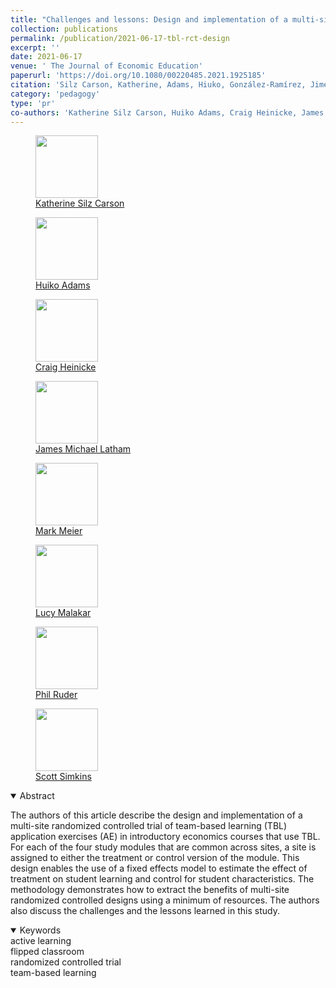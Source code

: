 ```yaml
---
title: "Challenges and lessons: Design and implementation of a multi-site evaluation of team-based learning"
collection: publications
permalink: /publication/2021-06-17-tbl-rct-design
excerpt: ''
date: 2021-06-17
venue: ' The Journal of Economic Education'
paperurl: 'https://doi.org/10.1080/00220485.2021.1925185'
citation: 'Silz Carson, Katherine, Adams, Hiuko, González-Ramírez, Jimena, Heinicke, Craig, Latham, James Michael, Maier, Mark, Malakar, C. Lucy, Ruder, Phil, Simkins, Scott  (2021). &quot;Challenges and lessons: Design and implementation of a multi-site evaluation of team-based learning &quot; <i>  The Journal of Economic Education </i>. 241-248.'
category: 'pedagogy'
type: 'pr'
co-authors: 'Katherine Silz Carson, Huiko Adams, Craig Heinicke, James Michael Latham, Mark Meier, C. Lucy Malakar, Phil Ruder, and Scott Simkins'
---
```


<body>
<div class="image-container">
        <figure>
            <img src="/images/co-authors/kate_silz_carson.png" width="100" height="auto">
            <figcaption><a href="https://www.linkedin.com/in/katherine-silz-carson-a48b9425/" target="_blank">Katherine Silz Carson</a></figcaption>
        </figure>
        <figure>
            <img src="/images/co-authors/huiku_adams.png" width="100" height="auto">
            <figcaption><a href="https://perimeter.gsu.edu/profile/hiuko-adams/" target="_blank">Huiko Adams</a></figcaption>
        </figure>   
        <figure>
            <img src="/images/co-authors/craig_heinicke.png" width="100" height="auto">
            <figcaption><a href="https://robins.richmond.edu/faculty/cheinick/" target="_blank">Craig Heinicke</a></figcaption>
        </figure>
        <figure>
            <img src="/images/co-authors/james_michael_latham.png" width="100" height="auto">
            <figcaption><a href="https://www.linkedin.com/in/james-michael-l-47258543" target="_blank">James Michael Latham</a></figcaption>
        </figure>
        <figure>
            <img src="/images/co-authors/mark_meier.png" width="100" height="auto">
            <figcaption><a href="https://serc.carleton.edu/person/1932.html" target="_blank">Mark Meier</a></figcaption>
        </figure> 
        <figure>
            <img src="/images/co-authors/lucy_malakar.png" width="100" height="auto">
            <figcaption><a href="https://serc.carleton.edu/econ/project/participants/127434.html" target="_blank"> Lucy Malakar</a></figcaption>
        </figure>
        <figure>
            <img src="/images/co-authors/phil_ruder.png" width="100" height="auto">
            <figcaption><a href="https://www.pacificu.edu/about/directory/people/phil-ruder-phd" target="_blank">Phil Ruder</a></figcaption>
        </figure>      
        <figure>
            <img src="/images/co-authors/scott_simkins.png" width="100" height="auto">
            <figcaption><a href="https://www.ncat.edu/employee-bio.php?directoryID=1875088803" target="_blank">Scott Simkins</a></figcaption>
        </figure>                          
        <!-- Add more images as needed -->
    </div>
</body>


<details open>
<summary>
Abstract
</summary>

<p>
The authors of this article describe the design and implementation of a multi-site randomized controlled trial of team-based learning (TBL) application exercises (AE) in introductory economics courses that use TBL. For each of the four study modules that are common across sites, a site is assigned to either the treatment or control version of the module. This design enables the use of a fixed effects model to estimate the effect of treatment on student learning and control for student characteristics. The methodology demonstrates how to extract the benefits of multi-site randomized controlled designs using a minimum of resources. The authors also discuss the challenges and the lessons learned in this study.
</p>

</details>

<details open>
<summary>
Keywords
</summary>
active learning <br> 
flipped classroom <br>
randomized controlled trial <br>
team-based learning <br>

<br>

</details>